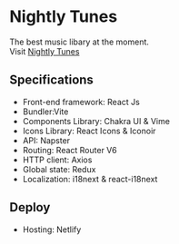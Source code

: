 # Nightly Tunes

The best music libary at the moment.<br>
Visit [Nightly Tunes](https://development--nightlytunes.netlify.app/)

## Specifications

- Front-end framework: React Js
- Bundler:Vite
- Components Library: Chakra UI & Vime
- Icons Library: React Icons & Iconoir
- API: Napster
- Routing: React Router V6
- HTTP client: Axios
- Global state: Redux
- Localization: i18next & react-i18next

## Deploy

- Hosting: Netlify

